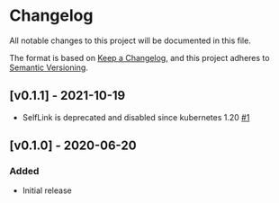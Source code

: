 # Changelog

All notable changes to this project will be documented in this file.

The format is based on [Keep a Changelog](https://keepachangelog.com/en/1.0.0/),
and this project adheres to [Semantic Versioning](https://semver.org/spec/v2.0.0.html).

## [v0.1.1] - 2021-10-19

- SelfLink is deprecated and disabled since kubernetes 1.20 [#1](https://github.com/blakelead/nsinjector/pull/1)

## [v0.1.0] - 2020-06-20

### Added

- Initial release

